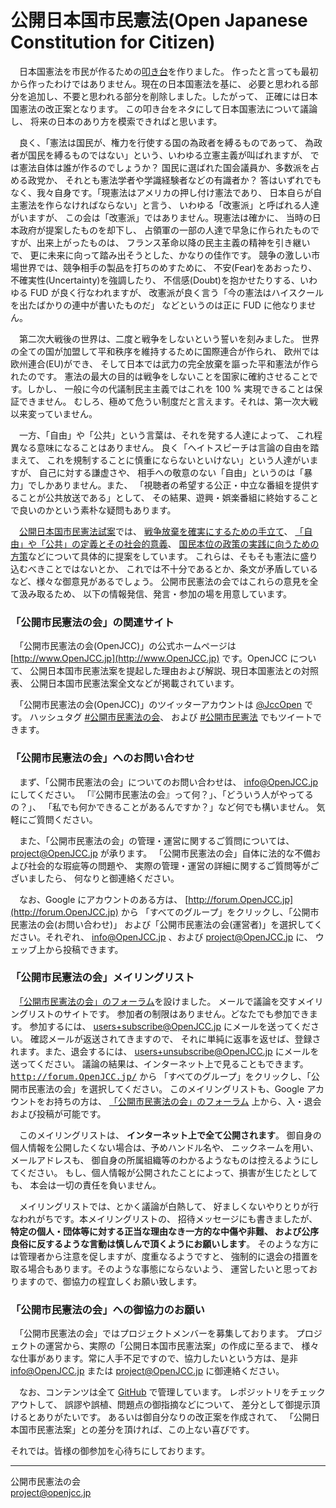 公開日本国市民憲法(Open Japanese Constitution for Citizen)
===========================================================
　日本国憲法を市民が作るための[叩き台](http://www.openjcc.jp/amendment.pdf)を作りました。
作ったと言っても最初から作ったわけではありません。現在の日本国憲法を基に、
必要と思われる部分を追加し、不要と思われる部分を削除しました。したがって、
正確には日本国憲法の改正案となります。
この叩き台をネタにして日本国憲法について議論し、
将来の日本のあり方を模索できればと思います。

　良く、「憲法は国民が、権力を行使する国の為政者を縛るものであって、
為政者が国民を縛るものではない」という、いわゆる立憲主義が叫ばれますが、
では憲法自体は誰が作るのでしょうか？ 
国民に選ばれた国会議員か、多数派を占める政党か、
それとも憲法学者や学識経験者などの有識者か？ 
答はいずれでもなく、我々自身です。「現憲法はアメリカの押し付け憲法であり、
日本自らが自主憲法を作らなければならない」と言う、
いわゆる「改憲派」と呼ばれる人達がいますが、
この会は「改憲派」ではありません。現憲法は確かに、
当時の日本政府が提案したものを却下し、
占領軍の一部の人達で早急に作られたものですが、出来上がったものは、
フランス革命以降の民主主義の精神を引き継いで、
更に未来に向って踏み出そうとした、かなりの佳作です。
競争の激しい市場世界では、競争相手の製品を打ちのめすために、
不安(Fear)をあおったり、不確実性(Uncertainty)を強調したり、
不信感(Doubt)を抱かせたりする、いわゆる FUD が良く行なわれますが、
改憲派が良く言う「今の憲法はハイスクールを出たばかりの連中が書いたものだ」
などというのは正に FUD に他なりません。

　第二次大戦後の世界は、二度と戦争をしないという誓いを刻みました。
世界の全ての国が加盟して平和秩序を維持するために国際連合が作られ、
欧州では欧州連合(EU)ができ、
そして日本では武力の完全放棄を謳った平和憲法が作られたのです。
憲法の最大の目的は戦争をしないことを国家に確約させることです。しかし、
一般に今の代議制民主主義ではこれを 100 % 実現できることは保証できません。
むしろ、極めて危うい制度だと言えます。それは、第一次大戦以来変っていません。

　一方、「自由」や「公共」という言葉は、それを発する人達によって、
これ程異なる意味になることはありません。
良く「ヘイトスピーチは言論の自由を踏まえて、
これを規制することに慎重にならないといけない」という人達がいますが、
自己に対する謙虚さや、
相手への敬意のない「自由」というのは「暴力」でしかありません。また、
「視聴者の希望する公正・中立な番組を提供することが公共放送である」として、
その結果、遊興・娯楽番組に終始することで良いのかという素朴な疑問もあります。

　[公開日本国市民憲法試案](http://www.openjcc.jp/full_text.html)では、
[戦争放棄を確実にするための手立て](http://www.openjcc.jp/explanation.html#doc1_sec:pacifism)、
[「自由」や「公共」の定義とその社会的意義](http://www.openjcc.jp/explanation.html#doc1_sec:government)、
[国民本位の政策の実践に向うための方策](http://www.openjcc.jp/explanation.html#doc1_sec:government)などについて具体的に提案をしています。
これらは、そもそも憲法に盛り込むべきことではないとか、
これでは不十分であるとか、条文が矛盾しているなど、様々な御意見があるでしょう。
公開市民憲法の会ではこれらの意見を全て汲み取るため、
以下の情報発信、発言・参加の場を用意しています。  

### 「公開市民憲法の会」の関連サイト

　「公開市民憲法の会(OpenJCC)」の公式ホームページは
[http://www.OpenJCC.jp](http://www.OpenJCC.jp) です。OpenJCC について、
公開日本国市民憲法案を提起した理由および解説、現日本国憲法との対照表、
公開日本国市民憲法案全文などが掲載されています。

　「公開市民憲法の会(OpenJCC)」のツイッターアカウントは
[@JccOpen](https://twitter.com/JccOpen) です。
ハッシュタグ [#公開市民憲法の会](https://twitter.com/search?q=%23公開市民憲法の会&src=typd)、
および  [#公開市民憲法](https://twitter.com/search?f=tweets&q=%23公開市民憲法&src=typd) でもツイートできます。

### 「公開市民憲法の会」へのお問い合わせ

　まず、「公開市民憲法の会」についてのお問い合わせは、
info@OpenJCC.jp にしてください。
「『公開市民憲法の会』って何？」、「どういう人がやってるの？」、
「私でも何かできることがあるんですか？」など何でも構いません。
気軽にご質問ください。

　また、「公開市民憲法の会」の管理・運営に関するご質問については、
project@OpenJCC.jp が承ります。 
「公開市民憲法の会」自体に法的な不備および社会的な瑕疵等の問題や、
実際の管理・運営の詳細に関するご質問等がございましたら、
何なりと御連絡ください。

　なお、Google にアカウントのある方は、
[http://forum.OpenJCC.jp](http://forum.OpenJCC.jp) から
「すべてのグループ」をクリックし、「公開市民憲法の会(お問い合わせ)」
および「公開市民憲法の会(運営者)」を選択してください。それぞれ、
info@OpenJCC.jp 、および
project@OpenJCC.jp に、
ウェッブ上から投稿できます。

### 「公開市民憲法の会」メイリングリスト

　[「公開市民憲法の会」のフォーラム](https://groups.google.com/a/openjcc.jp/forum/#!forum/users)を設けました。
メールで議論を交すメイリングリストのサイトです。
参加者の制限はありません。どなたでも参加できます。
参加するには、
users+subscribe@OpenJCC.jp にメールを送ってください。
確認メールが返送されてきますので、
それに単純に返事を返せば、登録されます。また、退会するには、
users+unsubscribe@OpenJCC.jp にメールを送ってください。
議論の結果は、インターネット上で見ることもできます。
<a href="http://forum.OpenJCC.jp/"><tt>http://forum.OpenJCC.jp/</tt></a> から
「すべてのグループ」をクリックし、「公開市民憲法の会」を選択してください。
このメイリングリストも、Google アカウントをお持ちの方は、
[「公開市民憲法の会」のフォーラム](https://groups.google.com/a/openjcc.jp/forum/#!forum/users")
上から、入・退会および投稿が可能です。
  
　このメイリングリストは、
**インターネット上で全て公開されます**。
御自身の個人情報を公開したくない場合は、予めハンドル名や、
ニックネームを用い、メールアドレスも、
御自身の所属組織等のわかるようなものは控えるようにしてください。
もし、個人情報が公開されたことによって、損害が生じたとしても、
本会は一切の責任を負いません。  

　メイリングリストでは、とかく議論が白熱して、
好ましくないやりとりが行なわれがちです。本メイリングリストの、
招待メッセージにも書きましたが、
**特定の個人・団体等に対する正当な理由なき一方的な中傷や非難、
および公序良俗に反するような言動は慎しんで頂くようにお願いします**。
そのような方には管理者から注意を促しますが、度重なるようですと、
強制的に退会の措置を取る場合もあります。そのような事態にならないよう、
運営したいと思っておりますので、御協力の程宜しくお願い致します。

### 「公開市民憲法の会」への御協力のお願い

　「公開市民憲法の会」ではプロジェクトメンバーを募集しております。
プロジェクトの運営から、実際の「公開日本国市民憲法案」の作成に至るまで、
様々な仕事があります。常に人手不足ですので、協力したいという方は、是非
info@OpenJCC.jp または project@OpenJCC.jp に御連絡ください。

　なお、コンテンツは全て [GitHub](https://github.com)
で管理しています。
レポジットリをチェックアウトして、
誤謬や誤植、問題点の御指摘などについて、
差分として御提示頂けるとありがたいです。
あるいは御自分なりの改正案を作成されて、
「公開日本国市民憲法案」との差分を頂ければ、この上ない喜びです。

それでは。皆様の御参加を心待ちにしております。

---
公開市民憲法の会  
project@openjcc.jp
